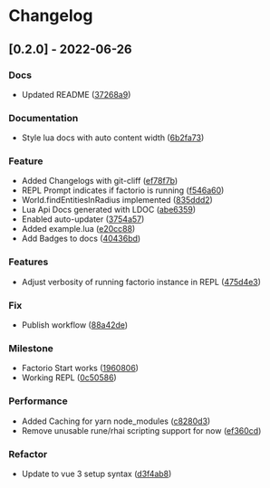 # Changelog
## [0.2.0] - 2022-06-26

### Docs

- Updated README ([37268a9](https://github.com/arturh85/factorio-bot/commit/37268a9f1ce93fe90df9c4912e89c0955066a361))

### Documentation

- Style lua docs with auto content width ([6b2fa73](https://github.com/arturh85/factorio-bot/commit/6b2fa734fbfa2d04e870d38aac561c1f9426c5cf))

### Feature

- Added Changelogs with git-cliff ([ef78f7b](https://github.com/arturh85/factorio-bot/commit/ef78f7b1657ea07754c49d81d7ebd4773ffd4e11))
- REPL Prompt indicates if factorio is running ([f546a60](https://github.com/arturh85/factorio-bot/commit/f546a6000a68bf76cd58ff44ece08f4cd9ce4d53))
- World.findEntitiesInRadius implemented ([835ddd2](https://github.com/arturh85/factorio-bot/commit/835ddd28781a725b89165fcf6db65505ca565ed6))
- Lua Api Docs generated with LDOC ([abe6359](https://github.com/arturh85/factorio-bot/commit/abe63599c1ba909bdafc9ec92b4ec5d6b22c9de1))
- Enabled auto-updater ([3754a57](https://github.com/arturh85/factorio-bot/commit/3754a57c1c7091ff5beed4767d02572ebf7cef8f))
- Added example.lua ([e20cc88](https://github.com/arturh85/factorio-bot/commit/e20cc88d0d66ddd58ae664d2209af3233de17994))
- Add Badges to docs ([40436bd](https://github.com/arturh85/factorio-bot/commit/40436bd17e90cf1b910b91cdf048b4ead81f0604))

### Features

- Adjust verbosity of running factorio instance in REPL ([475d4e3](https://github.com/arturh85/factorio-bot/commit/475d4e340f19dfb1a68f5a835bcc259039848333))

### Fix

- Publish workflow ([88a42de](https://github.com/arturh85/factorio-bot/commit/88a42de327334f62d3d90fc16759491105846345))

### Milestone

- Factorio Start works ([1960806](https://github.com/arturh85/factorio-bot/commit/1960806a0633b326f20fc358935c3a955c8769af))
- Working REPL ([0c50586](https://github.com/arturh85/factorio-bot/commit/0c50586cf747c840912336fed4620c58abad67d2))

### Performance

- Added Caching for yarn node_modules ([c8280d3](https://github.com/arturh85/factorio-bot/commit/c8280d396de91029495475f4ac0bc4b572bd10d9))
- Remove unusable rune/rhai scripting support for now ([ef360cd](https://github.com/arturh85/factorio-bot/commit/ef360cd84772f2610e4c1342479038346a71c005))

### Refactor

- Update to vue 3 setup syntax ([d3f4ab8](https://github.com/arturh85/factorio-bot/commit/d3f4ab8bcb8571975152a246550abb924d64fa40))

<!-- generated by git-cliff -->
